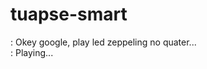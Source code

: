 # tuapse-smart
<Me>: Okey google, play led zeppeling no quater...  
<Google Assitant Sdk>: Playing...
